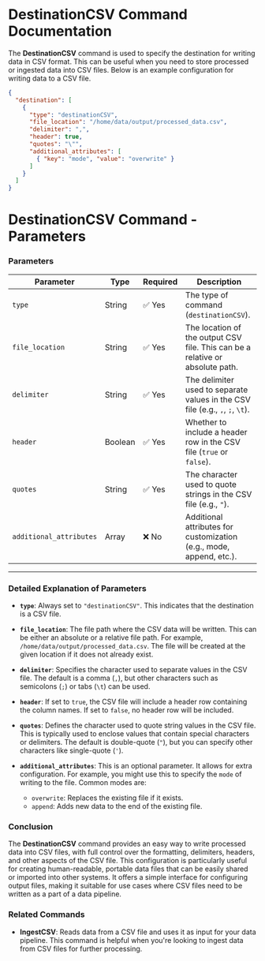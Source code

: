 # DestinationCSV Command Documentation

The **DestinationCSV** command is used to specify the destination for writing data in CSV format. This can be useful when you need to store processed or ingested data into CSV files. Below is an example configuration for writing data to a CSV file.

```json
{
  "destination": [
    {
      "type": "destinationCSV",
      "file_location": "/home/data/output/processed_data.csv",
      "delimiter": ",",
      "header": true,
      "quotes": "\"",
      "additional_attributes": [
        { "key": "mode", "value": "overwrite" }
      ]
    }
  ]
}

```

# DestinationCSV Command - Parameters

### **Parameters**

| Parameter             | Type    | Required | Description                                                                 |
|-----------------------|---------|----------|-----------------------------------------------------------------------------|
| `type`                | String  | ✅ Yes    | The type of command (`destinationCSV`).                                                  |
| `file_location`       | String  | ✅ Yes    | The location of the output CSV file. This can be a relative or absolute path. |
| `delimiter`           | String  | ✅ Yes    | The delimiter used to separate values in the CSV file (e.g., `,`, `;`, `\t`). |
| `header`              | Boolean | ✅ Yes    | Whether to include a header row in the CSV file (`true` or `false`).          |
| `quotes`          | String  | ✅ Yes    | The character used to quote strings in the CSV file (e.g., `"`).              |
| `additional_attributes`| Array   | ❌ No     | Additional attributes for customization (e.g., mode, append, etc.).           |

---

### **Detailed Explanation of Parameters**

- **`type`**: Always set to `"destinationCSV"`. This indicates that the destination is a CSV file.
  
- **`file_location`**: The file path where the CSV data will be written. This can be either an absolute or a relative file path. For example, `/home/data/output/processed_data.csv`. The file will be created at the given location if it does not already exist.

- **`delimiter`**: Specifies the character used to separate values in the CSV file. The default is a comma (`,`), but other characters such as semicolons (`;`) or tabs (`\t`) can be used.

- **`header`**: If set to `true`, the CSV file will include a header row containing the column names. If set to `false`, no header row will be included.

- **`quotes`**: Defines the character used to quote string values in the CSV file. This is typically used to enclose values that contain special characters or delimiters. The default is double-quote (`"`), but you can specify other characters like single-quote (`'`).

- **`additional_attributes`**: This is an optional parameter. It allows for extra configuration. For example, you might use this to specify the `mode` of writing to the file. Common modes are:
  - `overwrite`: Replaces the existing file if it exists.
  - `append`: Adds new data to the end of the existing file.

### **Conclusion**

The **DestinationCSV** command provides an easy way to write processed data into CSV files, with full control over the formatting, delimiters, headers, and other aspects of the CSV file. This configuration is particularly useful for creating human-readable, portable data files that can be easily shared or imported into other systems. It offers a simple interface for configuring output files, making it suitable for use cases where CSV files need to be written as a part of a data pipeline.

### **Related Commands**

- **IngestCSV**: Reads data from a CSV file and uses it as input for your data pipeline. This command is helpful when you're looking to ingest data from CSV files for further processing.
